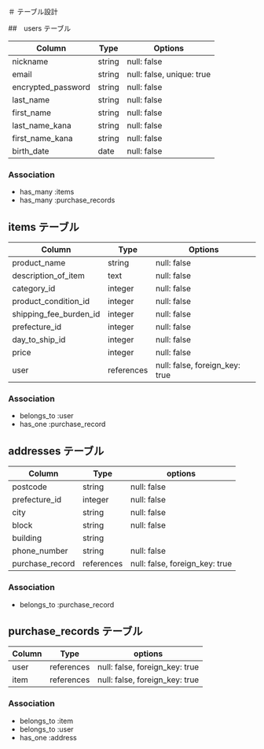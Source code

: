 ＃ テーブル設計

##　users テーブル

| Column              | Type    | Options                   |
| ------------------- | ------- | ------------------------- |
| nickname            | string  | null: false               |
| email               | string  | null: false, unique: true |
| encrypted_password  | string  | null: false               |
| last_name           | string  | null: false               |
| first_name          | string  | null: false               |
| last_name_kana      | string  | null: false               |
| first_name_kana     | string  | null: false               |
| birth_date          | date    | null: false               |

### Association

- has_many :items
- has_many :purchase_records

## items  テーブル

| Column                 | Type          | Options                         |
| -----------------------| ------------- | ------------------------------- |
| product_name           | string        | null: false                     |
| description_of_item    | text          | null: false                     |
| category_id            | integer       | null: false                     |
| product_condition_id   | integer       | null: false                     |
| shipping_fee_burden_id | integer       | null: false                     |
| prefecture_id          | integer       | null: false                     |
| day_to_ship_id         | integer       | null: false                     |
| price                  | integer       | null: false                     |
| user                   | references    | null: false, foreign_key: true  |


### Association

- belongs_to :user
- has_one :purchase_record

##  addresses  テーブル

| Column            | Type        | options                          |
| ----------------- | ----------- | -------------------------------- |
| postcode          | string      |  null: false                     |
| prefecture_id     | integer     |  null: false                     |
| city              | string      |  null: false                     |
| block             | string      |  null: false                     |
| building          | string      |                                  |
| phone_number      | string      |  null: false                     |
| purchase_record   | references  |  null: false, foreign_key: true  |

### Association

- belongs_to :purchase_record

##  purchase_records  テーブル

| Column    | Type        | options                          |
| --------- | ----------- | -------------------------------- |
| user      | references  |  null: false, foreign_key: true  |
| item      | references  |  null: false, foreign_key: true  |

### Association

- belongs_to :item
- belongs_to :user
- has_one :address